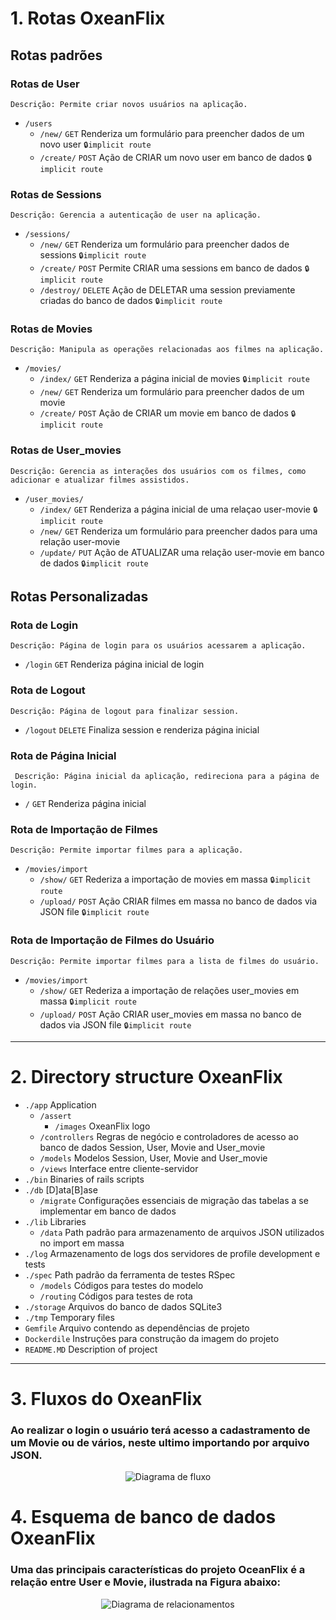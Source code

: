 # 1. Rotas OxeanFlix

## Rotas padrões

### Rotas de User

    Descrição: Permite criar novos usuários na aplicação.

* `/users`
  * `/new/` `GET` Renderiza um formulário para preencher dados de um novo user `🔒implicit route`
  * `/create/` `POST` Ação de CRIAR um novo user em banco de dados `🔒implicit route`

### Rotas de Sessions

    Descrição: Gerencia a autenticação de user na aplicação.
    
* `/sessions/`
  * `/new/` `GET` Renderiza um formulário para preencher dados de sessions `🔒implicit route`
  * `/create/` `POST` Permite CRIAR uma sessions em banco de dados `🔒implicit route`
  * `/destroy/` `DELETE` Ação de DELETAR uma session previamente criadas do banco de dados `🔒implicit route`

### Rotas de Movies

    Descrição: Manipula as operações relacionadas aos filmes na aplicação.

* `/movies/`
  * `/index/` `GET` Renderiza a página inicial de movies `🔒implicit route`
  * `/new/` `GET` Renderiza um formulário para preencher dados de um movie
  * `/create/` `POST` Ação de CRIAR um movie em banco de dados `🔒implicit route`

### Rotas de User_movies

    Descrição: Gerencia as interações dos usuários com os filmes, como adicionar e atualizar filmes assistidos.

* `/user_movies/`
  * `/index/` `GET` Renderiza a página inicial de uma relaçao user-movie `🔒implicit route`
  * `/new/` `GET` Renderiza um formulário para preencher dados para uma relação user-movie
  * `/update/` `PUT` Ação de ATUALIZAR uma relação user-movie em banco de dados `🔒implicit route`

## Rotas Personalizadas

### Rota de Login

    Descrição: Página de login para os usuários acessarem a aplicação.

  * `/login` `GET` Renderiza página inicial de login

### Rota de Logout

    Descrição: Página de logout para finalizar session.

  * `/logout` `DELETE` Finaliza session e renderiza página inicial

### Rota de Página Inicial

     Descrição: Página inicial da aplicação, redireciona para a página de login.
 
  * `/` `GET` Renderiza página inicial

### Rota de Importação de Filmes

    Descrição: Permite importar filmes para a aplicação.
    
  * `/movies/import`
    *   `/show/` `GET` Rederiza a importação de movies em massa `🔒implicit route`
    *   `/upload/` `POST` Ação CRIAR filmes em massa no banco de dados via JSON file `🔒implicit route`

### Rota de Importação de Filmes do Usuário

    Descrição: Permite importar filmes para a lista de filmes do usuário.
    
  * `/movies/import`
    *   `/show/` `GET` Rederiza a importação de relações user_movies em massa `🔒implicit route`
    *   `/upload/` `POST` Ação CRIAR user_movies em massa no banco de dados via JSON file `🔒implicit route`
<hr>

# 2. Directory structure OxeanFlix

* `./app` Application
  * `/assert`
    * `/images` OxeanFlix logo
  * `/controllers` Regras de negócio e controladores de acesso ao banco de dados Session, User, Movie and User_movie
  * `/models` Modelos Session, User, Movie and User_movie
  * `/views` Interface entre cliente-servidor
* `./bin` Binaries of rails scripts
* `./db` [D]ata[B]ase
  * `/migrate` Configurações essenciais de migração das tabelas a se implementar em banco de dados
* `./lib` Libraries
  * `/data` Path padrão para armazenamento de arquivos JSON utilizados no import em massa
* `./log` Armazenamento de logs dos servidores de profile development e tests
* `./spec` Path padrão da ferramenta de testes RSpec
  * `/models` Códigos para testes do modelo
  * `/routing` Códigos para testes de rota
* `./storage` Arquivos do banco de dados SQLite3
* `./tmp` Temporary files
* `Gemfile` Arquivo contendo as dependências de projeto
* `Dockerdile` Instruções para construção da imagem do projeto
* `README.MD` Description of project
<hr>

# 3. Fluxos do OxeanFlix

### Ao realizar o login o usuário terá acesso a cadastramento de um Movie ou de vários, neste ultimo importando por arquivo JSON.
<p align="center">
  <img src="https://github.com/robinsonmourao/fuzzy-octo-chainsaw-main/assets/49078615/52f6cca9-97a3-409e-a55e-04600d91983a" alt="Diagrama de fluxo"/>
</p>

# 4. Esquema de banco de dados OxeanFlix 

### Uma das principais características do projeto OceanFlix é a relação entre User e Movie, ilustrada na Figura abaixo:
<p align="center">
  <img src="https://github.com/robinsonmourao/fuzzy-octo-chainsaw-main/assets/49078615/40368693-0ab9-4b11-b98e-5af1b3abcad0" alt="Diagrama de relacionamentos"/>
</p>
